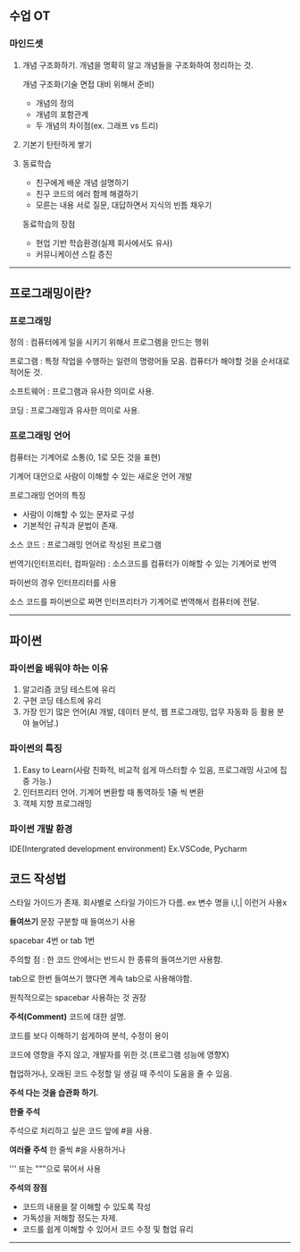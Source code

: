 ## 수업 OT
### 마인드셋
1. 개념 구조화하기. 개념을 명확히 알고 개념들을 구조화하여 정리하는 것.
   
   개념 구조화(기술 면접 대비 위해서 준비)
    * 개념의 정의
    * 개념의 포함관계
    * 두 개념의 차이점(ex. 그래프 vs 트리)
  
2. 기본기 탄탄하게 쌓기

3. 동료학습
    * 친구에게 배운 개념 설명하기
    * 친구 코드의 에러 함께 해결하기
    * 모른는 내용 서로 질문, 대답하면서 지식의 빈틈 채우기

    동료학습의 장점
    * 현업 기반 학습환경(실제 회사에서도 유사)
    * 커뮤니케이션 스킬 증진

___
## 프로그래밍이란?
### 프로그래밍
정의 : 컴퓨터에게 일을 시키기 위해서 프로그램을 만드는 행위

프로그램 : 특정 작업을 수행하는 일련의 명령어들 모음.
컴퓨터가 해야할 것을 순서대로 적어둔 것.

소프트웨어 : 프로그램과 유사한 의미로 사용.

코딩 : 프로그래밍과 유사한 의미로 사용.

### 프로그래밍 언어
컴퓨터는 기계어로 소통(0, 1로 모든 것을 표현)

기계어 대안으로 사람이 이해할 수 있는 새로운 언어 개발

프로그래밍 언어의 특징

* 사람이 이해할 수 있는 문자로 구성
* 기본적인 규칙과 문법이 존재.

소스 코드 : 프로그래밍 언어로 작성된 프로그램

번역기(인터프리터, 컴파일러) : 소스코드를 컴퓨터가 이해할 수 있는 기계어로 번역

파이썬의 경우 인터프리터를 사용

소스 코드를 파이썬으로 짜면 인터프리터가 기계어로 번역해서 컴퓨터에 전달.

___
## 파이썬
### 파이썬을 배워야 하는 이유
1. 알고리즘 코딩 테스트에 유리
2. 구현 코딩 테스트에 유리
3. 가장 인기 많은 언어(AI 개발, 데이터 분석, 웹 프로그래밍, 업무 자동화 등 활용 분야 늘어남.)


### 파이썬의 특징
1. Easy to Learn(사람 친화적, 비교적 쉽게 마스터할 수 있음, 프로그래밍 사고에 집중 가능.)
2. 인터프리터 언어. 기계어 변환할 때 통역하듯 1줄 씩 변환
3. 객체 지향 프로그래밍


### 파이썬 개발 환경
IDE(Intergrated development environment)
Ex.VSCode, Pycharm


## 코드 작성법
스타일 가이드가 존재.
회사별로 스타일 가이드가 다름.
ex 변수 명을 i,l,| 이런거 사용x

**들여쓰기**
문장 구분할 때 들여쓰기 사용

spacebar 4번 or tab 1번

주의할 점 : 한 코드 안에서는 반드시 한 종류의 들여쓰기만 사용함.

tab으로 한번 들여쓰기 했다면 계속 tab으로 사용해야함. 

원칙적으로는 spacebar 사용하는 것 권장

**주석(Comment)**
코드에 대한 설명.

코드를 보다 이해하기 쉽게하여 분석, 수정이 용이

코드에 영향을 주지 않고, 개발자를 위한 것.(프로그램 성능에 영향X)

협업하거나, 오래된 코드 수정할 일 생길 때 주석이 도움을 줄 수 있음.


**주석 다는 것을 습관화 하기.**

**한줄 주석**

주석으로 처리하고 싶은 코드 앞에 #을 사용.

**여러줄 주석**
한 줄씩 #을 사용하거나

''' 또는 """으로 묶어서 사용

**주석의 장점**
* 코드의 내용을 잘 이해할 수 있도록 작성
* 가독성을 저해할 정도는 자제.
* 코드를 쉽게 이해할 수 있어서 코드 수정 및 협업 유리

___
